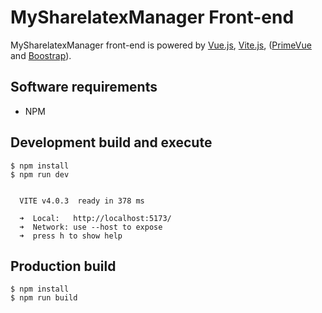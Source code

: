 # MySharelatexManager Front-end

MySharelatexManager front-end is powered by [Vue.js](https://vuejs.org/), [Vite.js](https://vitejs.dev/), ([PrimeVue](https://primevue.org/) and [Boostrap](https://getbootstrap.com/)).

## Software requirements

* NPM

## Development build and execute

```
$ npm install
$ npm run dev


  VITE v4.0.3  ready in 378 ms

  ➜  Local:   http://localhost:5173/
  ➜  Network: use --host to expose
  ➜  press h to show help
```

## Production build

```
$ npm install
$ npm run build
```